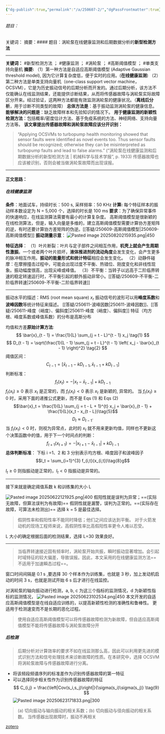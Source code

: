 ```yaml
---
{"dg-publish":true,"permalink":"/a/250607-2/","dgPassFrontmatter":true}
---
```



###### 题目：
关键词：
摘要：#### 题目：涡轮泵在线健康监测和后期数据分析的**新型检测方法**

---
**关键词：** #新型检测方法 ； #健康监测 ； #涡轮泵 ； #高斯阈值模型 ； #单类支持向量机 
**摘要:** 
（1）第一种方法是自适应高斯阈值模型 (Adaptive Gaussian threshold model), 因为它计算复杂度低，便于实时的应用。(**在线健康监测**)
（2）第二种方法是单类支持向量机（one-class support vector machine，OCSVM），它是为历史振动信号的后期分析而开发的。通过后期分析，该方法不仅能确认在线监测结果，还能提供诊断结果，从而将传感器故障与涡轮泵实际故障区分开来。经过验证，这两种方法都能有效监测涡轮泵的健康状况。（**离线后分析**，用于诊断不同类型的故障）
**总体方法是**：基于振动监测涡轮泵的健康信息。
**能够解决的问题是**：缺乏故障样本和先验知识的情况下。
**用于健康监测的新颖性检测方法**：包括概率/密度估计方法、基于免疫系统的方法、神经网络、支持向量方法等。
**该文章提出传感器故障和涡轮泵故障应该分开识别：**
>“Applying OCSVMs to turbopump health monitoring showed that sensor faults were identified as novel events too. Thus sensor faults should be recognized; otherwise they can be misinterpreted as turbopump faults and lead to false alarms.” (“涡轮泵在线健康监测和后期数据分析的新型检测方法 | 机械科学与技术学报”, p. 1933) 传感器故障也应该被识别，否则会被当做涡轮泵故障而出现误报。
---
#### 正文思路：
##### 在线健康监测
**条件**：地面试车，持续时长：500 s, 采样频率：50 KHz
**计算:** 每个特征样本的振动样本数设定为 N = 5,000 个，选择的时长是 100 ms
**要求**：为了确保异常事件的快速响应，在线监测算法需要有最小的计算复杂度。
高斯阈值模型是很新颖的在线检测算法，但是，输入向量是多维的，建立高斯阈值模型需要计算协方差矩阵的逆，有时还要计算协方差矩阵的伪逆。[[答疑/250609-高斯阈值模型\|250609-高斯阈值模型]]
**振动测量示意**：
![Pasted image 20250820215935.png|450](/img/user/0-Home/%E9%99%84%E4%BB%B6/Pasted%20image%2020250820215935.png)

**特征选择**：
（1）叶片断裂：叶片与定子部件之间相互作用，**机壳上就会产生周期性激振**。一个或者两个叶片损坏，**液体推进剂的流动角度**会发生变化，会产生更多的脉冲相互作用。**振动的能量形式和统计特征**相应会发生变化。
（2）动静件碰摩：在摩擦撞击过程中，可能会出现过度不平衡、热错位、刚度变化和非线性现象。振动幅度很高，出现尖峰或峰值。
（3）不平衡：当转子以远高于二阶临界转速的稳定转速运行时，不平衡引起的额外振动非常小。[[答疑/250609-不平衡-二阶临界转速\|250609-不平衡-二阶临界转速]]

---
振动水平的描述：RMS (root mean square) $x_r$
振动信号的波形可以用**峰度系数**和**波峰因数**等统计特征来描述。
[[答疑/250611-波峰因数\|250611-波峰因数]]、[[答疑/250611-峰度（峭度）、偏斜度\|250611-峰度（峭度）、偏斜度]]
特征（均方根、峰度系数或峰值系数）的分布是高斯分布

均值和方差**原始计算方法**:
$$
\bar{x}_{t - 1} = \frac{1}{L} \sum_{j = t - L}^{t - 1} x_j \tag{1}
$$
$$
D_{t - 1} = \sqrt{\frac{1}{L - 1} \sum_{j = t - L}^{t - 1} \left( x_j - \bar{x}_{t - 1} \right)^2} \tag{2}
$$
阈值区间：
$$
C_{t-1} = [\bar{x}_{t-1}-kD_{t-1},\bar{x}_{t-1}+kD_{t-1}]\tag{3}
$$
判断标准：
$$
f_t(x_t) = -\vert x_t - \bar{x}_{t - 1}\vert + kD_{t - 1}\tag{4}
$$
$f_t (x_t) ≥ 0$ 表示 $x_t$ 是正常的，而 $f_t (x_t) < 0$ 表示 $x_t$ 是新颖的, 异常的。
当 $f_t (x_t) ≥ 0$ 时，采用下面的递推公式更新，而不是 Eqs (1) 和 Eqs (2)
$$\bar{x}_t = \frac{1}{L} \sum_{j = t - L + 1}^{t} x_j = \bar{x}_{t - 1} + \frac{1}{L}(x_t - x_{t - L})\tag{5}$$
$$D_t \approx D_{t - 1} \cdot\tag{6}$$
当 $f_t (x_t) < 0$ 时，则视为异常点，此时的 $x_t$ 就不用来更新均值，同样也不更新这个决策函数中的值，用于下一个时间点的判断：
$$f_{t+1}(x_{t+1}) = -|x_{t+1} - \bar{x}_{t-1}| + kD_{t-1}\tag{7}$$
**总体判断标准**：
下标 i =1、2 和 3 分别表示均方根、峰度因子和波峰因子
$$I_t = \sum_{i=1}^{3} f_{i,t}(x_{i,t})\tag{8}g$$

$I_t≥0$ 则指振动是正常的，$I_t<0$ 指振动是异常的。

---
接下来就是确定阈值系数 k 和训练集的大小 L

![Pasted image 20250622121925.png|400](/img/user/0-Home/%E9%99%84%E4%BB%B6/Pasted%20image%2020250622121925.png)
假阳性就是误判为异常；==(实际无故障，但算法误判为有故障)==
假阴性就是漏警，误判为正常的。==(实际存在故障，可算法未检测出)==
选择 k = 5 是最佳选择。
>假阴性率和假阳性率不能同时降低；他们之间应该达到平衡。
>对于火箭发动机的现场工程师来说，高假阴性率比高假阳性率更令人难以忍受。

L 大小的确定根据后面的检测结果，选择 L=30 效果良好。

---
>当临界转速接近固有频率时，涡轮泵开始共振，瞬时振动显著增加。会引起时域特征的较大偏差，导致误报。因此，本文采用的在线健康监测方法==不适用于加速瞬态过程==。

窗口时间间隔是 0.1 s ,要选择 30 个样本作为训练集，也就是 3 秒，加上发动机启动的时间 3 s，也就是测试开始 6 s 后才进行在线监控。

对涡轮泵的轴向振动进行检测，a, b, c 为这三个指标的监测情况，d 为新颖性指标的监测情况，
![Pasted image 20250623102534.png|450](/img/user/0-Home/%E9%99%84%E4%BB%B6/Pasted%20image%2020250623102534.png)
本文开发的自适应高斯阈值模型是在线自适应训练的，以提高新颖性检测的准确性和鲁棒性。
更适用于检测速变而不是长期的恶化过程。


 >使用自适应高斯阈值模型可以将传感器故障检测为新故障，但自适应高斯阈值模型不能将传感器故障与涡轮泵故障分开
##### 后检测
>后期分析对计算效率的要求不如在线监测那么高，因此可以利用更先进的模式识别方法和信号处理技术来诊断故障的性质。在本研究中，选择 OCSVM 将涡轮泵故障与传感器故障进行分离。

- 将该频段频谱序列的标准差作为识别传感器故障的第一特征
- 可以选择同步相关性作为识别传感器故障的特征
$$ C_{i,j} = \frac{\left|Cov(s_i,s_j)\right|}{\sigma(s_i)\sigma(s_j)} \tag{9} $$
![Pasted image 20250623171833.png|300](/img/user/0-Home/%E9%99%84%E4%BB%B6/Pasted%20image%2020250623171833.png)
>(a) 切向振动与轴向振动的相关系数；(b) 切向振动与径向振动的相关系数。
>当传感器出现故障时，振动不再相关


[zotero](zotero://select/library/items/ARE86V72)
